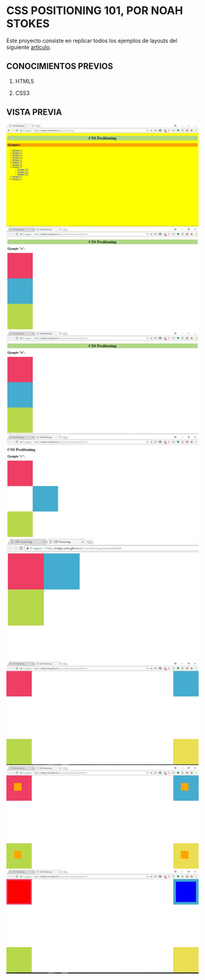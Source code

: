 # CSS POSITIONING 101, POR NOAH STOKES 

Este proyecto consiste en replicar todos los ejemplos de layouts del siguiente [artículo](https://alistapart.com/article/css-positioning-101).


## CONOCIMIENTOS PREVIOS 

1. HTML5

2. CSS3

## VISTA PREVIA

![](https://raw.githubusercontent.com/NatalyCortez/css-positioning-/master/assets/img/vista.JPG)
![](https://raw.githubusercontent.com/NatalyCortez/css-positioning-/master/assets/img/vista2.JPG)
![](https://raw.githubusercontent.com/NatalyCortez/css-positioning-/master/assets/img/vista3.JPG)
![](https://raw.githubusercontent.com/NatalyCortez/css-positioning-/master/assets/img/vista4.JPG)
![](https://raw.githubusercontent.com/NatalyCortez/css-positioning-/master/assets/img/vista5.JPG)
![](https://raw.githubusercontent.com/NatalyCortez/css-positioning-/master/assets/img/vista6.JPG)
![](https://raw.githubusercontent.com/NatalyCortez/css-positioning-/master/assets/img/vista7.JPG)
![](https://raw.githubusercontent.com/NatalyCortez/css-positioning-/master/assets/img/vista8.JPG)
